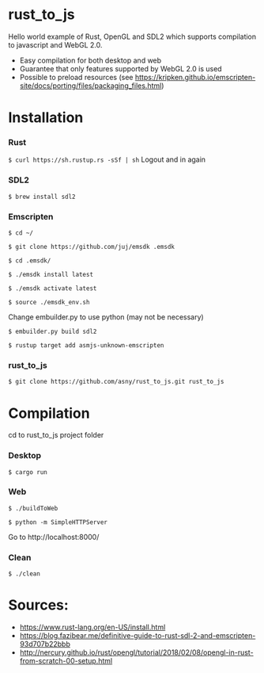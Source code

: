 # rust_to_js
Hello world example of Rust, OpenGL and SDL2 which supports compilation to javascript and WebGL 2.0.

* Easy compilation for both desktop and web
* Guarantee that only features supported by WebGL 2.0 is used
* Possible to preload resources (see https://kripken.github.io/emscripten-site/docs/porting/files/packaging_files.html)

# Installation
### Rust
```$ curl https://sh.rustup.rs -sSf | sh```
Logout and in again

### SDL2
```$ brew install sdl2```

### Emscripten
```$ cd ~/```

```$ git clone https://github.com/juj/emsdk .emsdk```

```$ cd .emsdk/```

```$ ./emsdk install latest```

```$ ./emsdk activate latest```

```$ source ./emsdk_env.sh```

Change embuilder.py to use python (may not be necessary)

```$ embuilder.py build sdl2```

```$ rustup target add asmjs-unknown-emscripten```

### rust_to_js
```$ git clone https://github.com/asny/rust_to_js.git rust_to_js```

# Compilation
cd to rust_to_js project folder

### Desktop
```$ cargo run```

### Web
```$ ./buildToWeb```

```$ python -m SimpleHTTPServer```

Go to http://localhost:8000/

### Clean
```$ ./clean```

# Sources:
- https://www.rust-lang.org/en-US/install.html
- https://blog.fazibear.me/definitive-guide-to-rust-sdl-2-and-emscripten-93d707b22bbb
- http://nercury.github.io/rust/opengl/tutorial/2018/02/08/opengl-in-rust-from-scratch-00-setup.html
